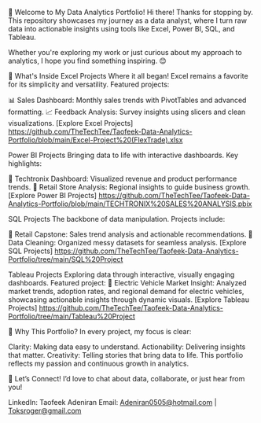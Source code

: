 👋 Welcome to My Data Analytics Portfolio!
Hi there! Thanks for stopping by. This repository showcases my journey as a data analyst, where I turn raw data into actionable insights using tools like Excel, Power BI, SQL, and Tableau.

Whether you're exploring my work or just curious about my approach to analytics, I hope you find something inspiring. 😊

📂 What's Inside
Excel Projects
Where it all began! Excel remains a favorite for its simplicity and versatility. Featured projects:

📊 Sales Dashboard: Monthly sales trends with PivotTables and advanced formatting.
📈 Feedback Analysis: Survey insights using slicers and clean visualizations.
[Explore Excel Projects] https://github.com/TheTechTee/Taofeek-Data-Analytics-Portfolio/blob/main/Excel-Project%20(FlexTrade).xlsx

Power BI Projects
Bringing data to life with interactive dashboards. Key highlights:

🚀 Techtronix Dashboard: Visualized revenue and product performance trends.
📌 Retail Store Analysis: Regional insights to guide business growth.
[Explore Power BI Projects] https://github.com/TheTechTee/Taofeek-Data-Analytics-Portfolio/blob/main/TECHTRONIX%20SALES%20ANALYSIS.pbix

SQL Projects
The backbone of data manipulation. Projects include:

🛒 Retail Capstone: Sales trend analysis and actionable recommendations.
📁 Data Cleaning: Organized messy datasets for seamless analysis.
[Explore SQL Projects] https://github.com/TheTechTee/Taofeek-Data-Analytics-Portfolio/tree/main/SQL%20Project

Tableau Projects
Exploring data through interactive, visually engaging dashboards. Featured project:
🚗 Electric Vehicle Market Insight: Analyzed market trends, adoption rates, and regional demand for electric vehicles, showcasing actionable insights through dynamic visuals.
[Explore Tableau Projects] https://github.com/TheTechTee/Taofeek-Data-Analytics-Portfolio/tree/main/Tableau%20Project

🌟 Why This Portfolio?
In every project, my focus is clear:

Clarity: Making data easy to understand.
Actionability: Delivering insights that matter.
Creativity: Telling stories that bring data to life.
This portfolio reflects my passion and continuous growth in analytics.

📧 Let’s Connect!
I’d love to chat about data, collaborate, or just hear from you!

LinkedIn: Taofeek Adeniran
Email: Adeniran0505@hotmail.com | Toksroger@gmail.com
